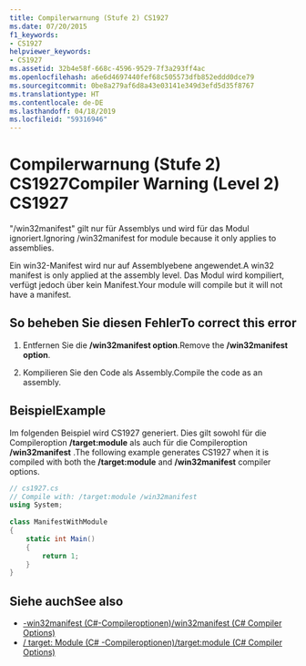 ```yaml
---
title: Compilerwarnung (Stufe 2) CS1927
ms.date: 07/20/2015
f1_keywords:
- CS1927
helpviewer_keywords:
- CS1927
ms.assetid: 32b4e58f-668c-4596-9529-7f3a293ff4ac
ms.openlocfilehash: a6e6d4697440fef68c505573dfb852eddd0dce79
ms.sourcegitcommit: 0be8a279af6d8a43e03141e349d3efd5d35f8767
ms.translationtype: HT
ms.contentlocale: de-DE
ms.lasthandoff: 04/18/2019
ms.locfileid: "59316946"
---
```

# <a name="compiler-warning-level-2-cs1927"></a><span data-ttu-id="5b5c7-102">Compilerwarnung (Stufe 2) CS1927</span><span class="sxs-lookup"><span data-stu-id="5b5c7-102">Compiler Warning (Level 2) CS1927</span></span>
<span data-ttu-id="5b5c7-103">"/win32manifest" gilt nur für Assemblys und wird für das Modul ignoriert.</span><span class="sxs-lookup"><span data-stu-id="5b5c7-103">Ignoring /win32manifest for module because it only applies to assemblies.</span></span>  
  
 <span data-ttu-id="5b5c7-104">Ein win32-Manifest wird nur auf Assemblyebene angewendet.</span><span class="sxs-lookup"><span data-stu-id="5b5c7-104">A win32 manifest is only applied at the assembly level.</span></span> <span data-ttu-id="5b5c7-105">Das Modul wird kompiliert, verfügt jedoch über kein Manifest.</span><span class="sxs-lookup"><span data-stu-id="5b5c7-105">Your module will compile but it will not have a manifest.</span></span>  
  
## <a name="to-correct-this-error"></a><span data-ttu-id="5b5c7-106">So beheben Sie diesen Fehler</span><span class="sxs-lookup"><span data-stu-id="5b5c7-106">To correct this error</span></span>  
  
1. <span data-ttu-id="5b5c7-107">Entfernen Sie die **/win32manifest option**.</span><span class="sxs-lookup"><span data-stu-id="5b5c7-107">Remove the **/win32manifest option**.</span></span>  
  
2. <span data-ttu-id="5b5c7-108">Kompilieren Sie den Code als Assembly.</span><span class="sxs-lookup"><span data-stu-id="5b5c7-108">Compile the code as an assembly.</span></span>  
  
## <a name="example"></a><span data-ttu-id="5b5c7-109">Beispiel</span><span class="sxs-lookup"><span data-stu-id="5b5c7-109">Example</span></span>  
 <span data-ttu-id="5b5c7-110">Im folgenden Beispiel wird CS1927 generiert. Dies gilt sowohl für die Compileroption **/target:module** als auch für die Compileroption **/win32manifest** .</span><span class="sxs-lookup"><span data-stu-id="5b5c7-110">The following example generates CS1927 when it is compiled with both the **/target:module** and **/win32manifest** compiler options.</span></span>  
  
```csharp  
// cs1927.cs  
// Compile with: /target:module /win32manifest  
using System;  
  
class ManifestWithModule  
{  
    static int Main()  
    {  
        return 1;  
    }  
}  
```  
  
## <a name="see-also"></a><span data-ttu-id="5b5c7-111">Siehe auch</span><span class="sxs-lookup"><span data-stu-id="5b5c7-111">See also</span></span>

- [<span data-ttu-id="5b5c7-112">-win32manifest (C#-Compileroptionen)</span><span class="sxs-lookup"><span data-stu-id="5b5c7-112">/win32manifest (C# Compiler Options)</span></span>](../../csharp/language-reference/compiler-options/win32manifest-compiler-option.md)
- [<span data-ttu-id="5b5c7-113">/ target: Module (C# -Compileroptionen)</span><span class="sxs-lookup"><span data-stu-id="5b5c7-113">/target:module (C# Compiler Options)</span></span>](../../csharp/language-reference/compiler-options/target-module-compiler-option.md)
